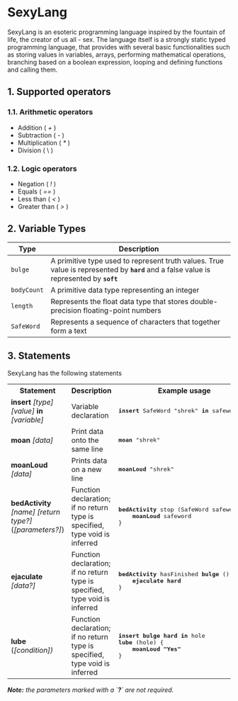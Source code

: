 # SexyLang

SexyLang is an esoteric programming language inspired by the fountain of life, the creator of us all - sex. The language itself is a strongly static typed programming language, that provides with several basic functionalities such as storing values in variables, arrays, performing mathematical operations, branching based on a boolean expression, looping and defining functions and calling them.

## 1. Supported operators

### 1.1. Arithmetic operators
- Addition ( *+* )
- Subtraction ( *-* )
- Multiplication ( *\** )
- Division ( \\ )

### 1.2. Logic operators
- Negation ( *!* )
- Equals ( *==* )
- Less than ( *<* )
- Greater than ( *>* )


## 2. Variable Types

| Type    | Description  |
|---------|--------------|
| `bulge` | A primitive type used to represent truth values. True value is represented by <code><b>hard</b></code> and a false value is represented by <code><b>soft</b></code>          |
| `bodyCount`| A primitive data type representing an integer |
| `length`| Represents the float data type that stores double-precision floating-point numbers |
| `SafeWord`| Represents a sequence of characters that together form a text |

## 3. Statements

SexyLang has the following statements

<table>
    <tr>
        <th>Statement</th>
        <th>Description</th>
        <th>Example usage</th>
    </tr>
    <tr>
        <td>
            <b>insert</b> <i>[type]</i> <i>[value]</i> <b>in</b> <i>[variable]</i>
        </td>
        <td>
            Variable declaration
        </td>
        <td>
            <pre><b>insert</b> SafeWord "shrek" <b>in</b> safeword</pre>
        </td>
    </tr>
    <tr>
        <td>
            <b>moan</b> <i>[data]</i>
        </td>
        <td>
            Print data onto the same line
        </td>
        <td>
            <pre><b>moan</b> "shrek"</pre>
        </td>
    </tr>
    <tr>
        <td>
            <b>moanLoud</b> <i>[data]</i>
        </td>
        <td>
            Prints data on a new line
        </td>
        <td>
            <pre><b>moanLoud</b> "shrek"</pre>
        </td>
    </tr>
    <tr>
        <td>
            <b>bedActivity</b> <i>[name]</i> <i>[return type?]</i> (<i>[parameters?]</i>)
        </td>
        <td>
            Function declaration; if no return type is specified, type void is inferred
        </td>
        <td>
            <pre><b>bedActivity</b> stop (SafeWord safeword) {<br>    <b>moanLoud</b> safeword<br>}</pre>
        </td>
    </tr>
    <tr>
        <td>
            <b>ejaculate</b> <i>[data?]
        </td>
        <td>
            Function declaration; if no return type is specified, type void is inferred
        </td>
        <td>
            <pre><b>bedActivity</b> hasFinished <b>bulge</b> () {<br>    <b>ejaculate hard</b> <br>}</pre>
        </td>
    </tr>
        <tr>
        <td>
            <b>lube</b> (<i>[condition]<i>)
        </td>
        <td>
            Function declaration; if no return type is specified, type void is inferred
        </td>
        <td>
            <pre><b>insert bulge hard in</b> hole<br><b>lube</b> (hole) {<br>    <b>moanLoud "Yes"</b> <br>}</pre>
        </td>
    </tr>
</table>

<i><b>Note:</b> the parameters marked with a \`<b>?</b>\` are not required.</i>
